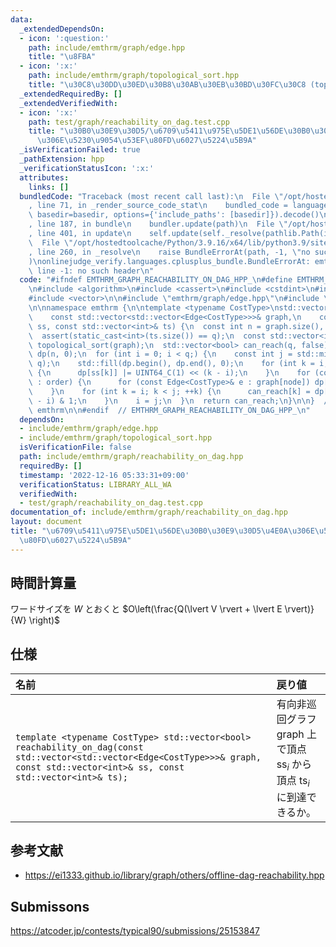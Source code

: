 ```yaml
---
data:
  _extendedDependsOn:
  - icon: ':question:'
    path: include/emthrm/graph/edge.hpp
    title: "\u8FBA"
  - icon: ':x:'
    path: include/emthrm/graph/topological_sort.hpp
    title: "\u30C8\u30DD\u30ED\u30B8\u30AB\u30EB\u30BD\u30FC\u30C8 (topological sort)"
  _extendedRequiredBy: []
  _extendedVerifiedWith:
  - icon: ':x:'
    path: test/graph/reachability_on_dag.test.cpp
    title: "\u30B0\u30E9\u30D5/\u6709\u5411\u975E\u5DE1\u56DE\u30B0\u30E9\u30D5\u4E0A\
      \u306E\u5230\u9054\u53EF\u80FD\u6027\u5224\u5B9A"
  _isVerificationFailed: true
  _pathExtension: hpp
  _verificationStatusIcon: ':x:'
  attributes:
    links: []
  bundledCode: "Traceback (most recent call last):\n  File \"/opt/hostedtoolcache/Python/3.9.16/x64/lib/python3.9/site-packages/onlinejudge_verify/documentation/build.py\"\
    , line 71, in _render_source_code_stat\n    bundled_code = language.bundle(stat.path,\
    \ basedir=basedir, options={'include_paths': [basedir]}).decode()\n  File \"/opt/hostedtoolcache/Python/3.9.16/x64/lib/python3.9/site-packages/onlinejudge_verify/languages/cplusplus.py\"\
    , line 187, in bundle\n    bundler.update(path)\n  File \"/opt/hostedtoolcache/Python/3.9.16/x64/lib/python3.9/site-packages/onlinejudge_verify/languages/cplusplus_bundle.py\"\
    , line 401, in update\n    self.update(self._resolve(pathlib.Path(included), included_from=path))\n\
    \  File \"/opt/hostedtoolcache/Python/3.9.16/x64/lib/python3.9/site-packages/onlinejudge_verify/languages/cplusplus_bundle.py\"\
    , line 260, in _resolve\n    raise BundleErrorAt(path, -1, \"no such header\"\
    )\nonlinejudge_verify.languages.cplusplus_bundle.BundleErrorAt: emthrm/graph/edge.hpp:\
    \ line -1: no such header\n"
  code: "#ifndef EMTHRM_GRAPH_REACHABILITY_ON_DAG_HPP_\n#define EMTHRM_GRAPH_REACHABILITY_ON_DAG_HPP_\n\
    \n#include <algorithm>\n#include <cassert>\n#include <cstdint>\n#include <limits>\n\
    #include <vector>\n\n#include \"emthrm/graph/edge.hpp\"\n#include \"emthrm/graph/topological_sort.hpp\"\
    \n\nnamespace emthrm {\n\ntemplate <typename CostType>\nstd::vector<bool> reachability_on_dag(\n\
    \    const std::vector<std::vector<Edge<CostType>>>& graph,\n    const std::vector<int>&\
    \ ss, const std::vector<int>& ts) {\n  const int n = graph.size(), q = ss.size();\n\
    \  assert(static_cast<int>(ts.size()) == q);\n  const std::vector<int> order =\
    \ topological_sort(graph);\n  std::vector<bool> can_reach(q, false);\n  std::vector<std::uint64_t>\
    \ dp(n, 0);\n  for (int i = 0; i < q;) {\n    const int j = std::min(i + std::numeric_limits<std::uint64_t>::digits,\
    \ q);\n    std::fill(dp.begin(), dp.end(), 0);\n    for (int k = i; k < j; ++k)\
    \ {\n      dp[ss[k]] |= UINT64_C(1) << (k - i);\n    }\n    for (const int node\
    \ : order) {\n      for (const Edge<CostType>& e : graph[node]) dp[e.dst] |= dp[node];\n\
    \    }\n    for (int k = i; k < j; ++k) {\n      can_reach[k] = dp[ts[k]] >> (k\
    \ - i) & 1;\n    }\n    i = j;\n  }\n  return can_reach;\n}\n\n}  // namespace\
    \ emthrm\n\n#endif  // EMTHRM_GRAPH_REACHABILITY_ON_DAG_HPP_\n"
  dependsOn:
  - include/emthrm/graph/edge.hpp
  - include/emthrm/graph/topological_sort.hpp
  isVerificationFile: false
  path: include/emthrm/graph/reachability_on_dag.hpp
  requiredBy: []
  timestamp: '2022-12-16 05:33:31+09:00'
  verificationStatus: LIBRARY_ALL_WA
  verifiedWith:
  - test/graph/reachability_on_dag.test.cpp
documentation_of: include/emthrm/graph/reachability_on_dag.hpp
layout: document
title: "\u6709\u5411\u975E\u5DE1\u56DE\u30B0\u30E9\u30D5\u4E0A\u306E\u5230\u9054\u53EF\
  \u80FD\u6027\u5224\u5B9A"
---
```



## 時間計算量

ワードサイズを $W$ とおくと $O\left(\frac{Q(\lvert V \rvert + \lvert E \rvert)}{W} \right)$


## 仕様

|名前|戻り値|
|:--|:--|
|`template <typename CostType> std::vector<bool> reachability_on_dag(const std::vector<std::vector<Edge<CostType>>>& graph, const std::vector<int>& ss, const std::vector<int>& ts);`|有向非巡回グラフ $\mathrm{graph}$ 上で頂点 $\mathrm{ss}_i$ から頂点 $\mathrm{ts}_i$ に到達できるか。|


## 参考文献

- https://ei1333.github.io/library/graph/others/offline-dag-reachability.hpp


## Submissons

https://atcoder.jp/contests/typical90/submissions/25153847
